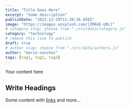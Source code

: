 ```yaml
---
title: "Title Goes Here"
excerpt: "Some description"
publishDate: "2022-12-29T11:39:36.050Z"
image: "https://images.unsplash.com/[IMAGE-URL]"
# category slug: choose from "./src/data/category.js"
category: "technology"
# remove this line to publish
draft: true
# author slug: choose from "./src/data/authors.js"
author: "mario-sanchez"
tags: [tag1, tag2, tag3]
---
```


Your content here

## Write Headings

Some content with [links](#) and more...

